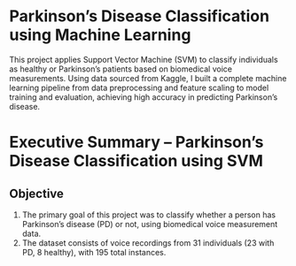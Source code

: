 # Parkinson’s Disease Classification using Machine Learning
This project applies Support Vector Machine (SVM) to classify individuals as healthy or Parkinson’s patients based on biomedical voice measurements. Using data sourced from Kaggle, I built a complete machine learning pipeline from data preprocessing and feature scaling to model training and evaluation, achieving high accuracy in predicting Parkinson’s disease.

# Executive Summary – Parkinson’s Disease Classification using SVM

## Objective
1.	The primary goal of this project was to classify whether a person has Parkinson’s disease (PD) or not, using biomedical voice measurement data.
2.	The dataset consists of voice recordings from 31 individuals (23 with PD, 8 healthy), with 195 total instances.
    
   	
